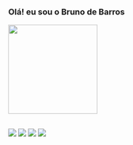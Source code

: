 ### Olá! eu sou o Bruno de Barros

<div align="left">
  <a href="https://github.com/Brunnodebarros">
  <img height="180em" src="https://github-readme-stats.vercel.app/api?username=Brunnodebarros&show_icons=true&theme=black&include_all_commits=true&count_private=true"/>
</div>

  
  ##
 
<div> 
  <a href="https://instagram.com/_brunnobarros" target="_blank"><img src="https://img.shields.io/badge/-Instagram-%23E4405F?style=for-the-badge&logo=instagram&logoColor=white" target="_blank"></a>
 <a href="https://discord.gg/643114483350241280" target="_blank"><img src="https://img.shields.io/badge/Discord-7289DA?style=for-the-badge&logo=discord&logoColor=white" target="_blank"></a> 
  <a href = "mailto:brunobarros859@gmail.com"><img src="https://img.shields.io/badge/-Gmail-%23333?style=for-the-badge&logo=gmail&logoColor=white" target="_blank"></a>
  <a href="https://www.linkedin.com/in/bruno-de-barros-log1/" target="_blank"><img src="https://img.shields.io/badge/-LinkedIn-%230077B5?style=for-the-badge&logo=linkedin&logoColor=white" target="_blank"></a> 
 

 
</div>
